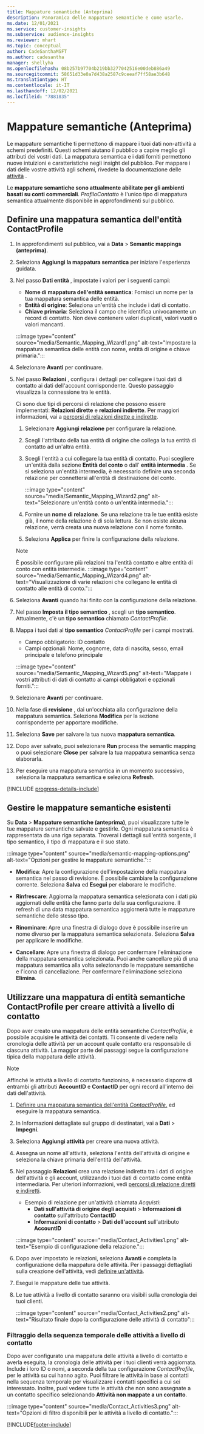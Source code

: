 ```yaml
---
title: Mappature semantiche (Anteprima)
description: Panoramica delle mappature semantiche e come usarle.
ms.date: 12/01/2021
ms.service: customer-insights
ms.subservice: audience-insights
ms.reviewer: mhart
ms.topic: conceptual
author: CadeSanthaMSFT
ms.author: cadesantha
manager: shellyha
ms.openlocfilehash: 08b257b97704b219bb3277042516e00deb886a49
ms.sourcegitcommit: 58651d33e0a7d438a2587c9ceeaf7ff58ae3b648
ms.translationtype: HT
ms.contentlocale: it-IT
ms.lasthandoff: 12/02/2021
ms.locfileid: "7881835"
---
```

# <a name="semantic-mappings-preview"></a>Mappature semantiche (Anteprima)

Le mappature semantiche ti permettono di mappare i tuoi dati non-attività a schemi predefiniti. Questi schemi aiutano il pubblico a capire meglio gli attributi dei vostri dati. La mappatura semantica e i dati forniti permettono nuove intuizioni e caratteristiche negli insight del pubblico. Per mappare i dati delle vostre attività agli schemi, rivedete la documentazione delle [attività](activities.md) .

Le **mappature semantiche sono attualmente abilitate per gli ambienti basati su conti commerciali**. *ProfiloContatto* è l'unico tipo di mappatura semantica attualmente disponibile in approfondimenti sul pubblico.

## <a name="define-a-contactprofile-semantic-entity-mapping"></a>Definire una mappatura semantica dell'entità ContactProfile

1. In approfondimenti sul pubblico, vai a **Data** > **Semantic mappings (anteprima)**.

1. Seleziona **Aggiungi la mappatura semantica** per iniziare l'esperienza guidata.

1. Nel passo **Dati entità** , impostate i valori per i seguenti campi:

   - **Nome di mappatura dell'entità semantica**: Fornisci un nome per la tua mappatura semantica delle entità.
   - **Entità di origine**: Seleziona un'entità che include i dati di contatto.
   - **Chiave primaria**: Seleziona il campo che identifica univocamente un record di contatto. Non deve contenere valori duplicati, valori vuoti o valori mancanti.

   :::image type="content" source="media/Semantic_Mapping_Wizard1.png" alt-text="Impostare la mappatura semantica delle entità con nome, entità di origine e chiave primaria.":::

1. Selezionare **Avanti** per continuare.

1. Nel passo **Relazioni** , configura i dettagli per collegare i tuoi dati di contatto ai dati dell'account corrispondente. Questo passaggio visualizza la connessione tra le entità.  

   Ci sono due tipi di percorsi di relazione che possono essere implementati: **Relazioni dirette** e **relazioni indirette**. Per maggiori informazioni, vai a [percorsi di relazioni dirette e indirette](relationships.md#relationship-paths).

   1. Selezionare **Aggiungi relazione** per configurare la relazione.
   1. Scegli l'attributo della tua entità di origine che collega la tua entità di contatto ad un'altra entità.
   1. Scegli l'entità a cui collegare la tua entità di contatto. Puoi scegliere un'entità dalla sezione **Entità del conto** o dall' **entità intermedia** . Se si seleziona un'entità intermedia, è necessario definire una seconda relazione per connettersi all'entità di destinazione del conto.

      :::image type="content" source="media/Semantic_Mapping_Wizard2.png" alt-text="Selezionare un'entità conto o un'entità intermedia.":::

   1. Fornire un **nome di relazione**. Se una relazione tra le tue entità esiste già, il nome della relazione è di sola lettura. Se non esiste alcuna relazione, verrà creata una nuova relazione con il nome fornito.
   1. Seleziona **Applica** per finire la configurazione della relazione.

   > [!NOTE]
   > È possibile configurare più relazioni tra l'entità contatto e altre entità di conto con entità intermedie.
   >  :::image type="content" source="media/Semantic_Mapping_Wizard4.png" alt-text="Visualizzazione di varie relazioni che collegano le entità di contatto alle entità di conto.":::

1. Seleziona **Avanti** quando hai finito con la configurazione della relazione.

1. Nel passo **Imposta il tipo semantico** , scegli un **tipo semantico**. Attualmente, c'è un **tipo semantico** chiamato *ContactProfile*.

1. Mappa i tuoi dati al **tipo semantico**  *ContactProfile* per i campi mostrati.
   - Campo obbligatorio: ID contatto
   - Campi opzionali: Nome, cognome, data di nascita, sesso, email principale e telefono principale

   :::image type="content" source="media/Semantic_Mapping_Wizard5.png" alt-text="Mappate i vostri attributi di dati di contatto ai campi obbligatori e opzionali forniti.":::

1. Selezionare **Avanti** per continuare.

1. Nella fase di **revisione** , dai un'occhiata alla configurazione della mappatura semantica. Seleziona **Modifica** per la sezione corrispondente per apportare modifiche.

1. Seleziona **Save** per salvare la tua nuova **mappatura semantica**.

1. Dopo aver salvato, puoi selezionare **Run** process the semantic mapping o puoi selezionare **Close** per salvare la tua mappatura semantica senza elaborarla.

1. Per eseguire una mappatura semantica in un momento successivo, seleziona la mappatura semantica e seleziona **Refresh**.

[!INCLUDE [progress-details-include](../includes/progress-details-pane.md)]

## <a name="manage-existing-semantic-mappings"></a>Gestire le mappature semantiche esistenti

Su **Data** > **Mappature semantiche (anteprima)**, puoi visualizzare tutte le tue mappature semantiche salvate e gestirle. Ogni mappatura semantica è rappresentata da una riga separata. Troverai i dettagli sull'entità sorgente, il tipo semantico, il tipo di mappatura e il suo stato.

:::image type="content" source="media/semantic-mapping-options.png" alt-text="Opzioni per gestire le mappature semantiche.":::

- **Modifica**: Apre la configurazione dell'impostazione della mappatura semantica nel passo di revisione. È possibile cambiare la configurazione corrente. Seleziona **Salva** ed **Esegui** per elaborare le modifiche.

- **Rinfrescare**: Aggiorna la mappatura semantica selezionata con i dati più aggiornati delle entità che fanno parte della sua configurazione. Il refresh di una data mappatura semantica aggiornerà tutte le mappature semantiche dello stesso tipo.

- **Rinominare**: Apre una finestra di dialogo dove è possibile inserire un nome diverso per la mappatura semantica selezionata. Seleziona **Salva** per applicare le modifiche.

- **Cancellare**: Apre una finestra di dialogo per confermare l'eliminazione della mappatura semantica selezionata. Puoi anche cancellare più di una mappatura semantica alla volta selezionando le mappature semantiche e l'icona di cancellazione. Per confermare l'eliminazione seleziona **Elimina**.

## <a name="use-a-contactprofile-semantic-entity-mapping-to-create-contact-level-activities"></a>Utilizzare una mappatura di entità semantiche ContactProfile per creare attività a livello di contatto

Dopo aver creato una mappatura delle entità semantiche *ContactProfile*, è possibile acquisire le attività dei contatti. Ti consente di vedere nella cronologia delle attività per un account quale contatto era responsabile di ciascuna attività. La maggior parte dei passaggi segue la configurazione tipica della mappatura delle attività.

   > [!NOTE]
   > Affinché le attività a livello di contatto funzionino, è necessario disporre di entrambi gli attributi **AccountID** e **ContactID** per ogni record all'interno dei dati dell'attività.

1. [Definire una mappatura semantica dell'entità *ContactProfile*.](#define-a-contactprofile-semantic-entity-mapping) ed eseguire la mappatura semantica.

1. In Informazioni dettagliate sul gruppo di destinatari, vai a **Dati** > **Impegni**.

1. Seleziona **Aggiungi attività** per creare una nuova attività.

1. Assegna un nome all'attività, seleziona l'entità dell'attività di origine e seleziona la chiave primaria dell'entità dell'attività.

1. Nel passaggio **Relazioni** crea una relazione indiretta tra i dati di origine dell'attività e gli account, utilizzando i tuoi dati di contatto come entità intermediaria. Per ulteriori informazioni, vedi [percorsi di relazione diretti e indiretti](relationships.md#relationship-paths).
   - Esempio di relazione per un'attività chiamata *Acquisti*:
      - **Dati sull'attività di origine degli acquisti** > **Informazioni di contatto** sull'attributo **ContactID**
      - **Informazioni di contatto** > **Dati dell'account** sull'attributo **AccountID**

   :::image type="content" source="media/Contact_Activities1.png" alt-text="Esempio di configurazione della relazione.":::

1. Dopo aver impostato le relazioni, seleziona **Avanti** e completa la configurazione della mappatura delle attività. Per i passaggi dettagliati sulla creazione dell'attività, vedi [definire un'attività](activities.md).

1. Esegui le mappature delle tue attività.

1. Le tue attività a livello di contatto saranno ora visibili sulla cronologia dei tuoi clienti.

   :::image type="content" source="media/Contact_Activities2.png" alt-text="Risultato finale dopo la configurazione delle attività di contatto":::

### <a name="contact-level-activity-timeline-filtering"></a>Filtraggio della sequenza temporale delle attività a livello di contatto

Dopo aver configurato una mappatura delle attività a livello di contatto e averla eseguita, la cronologia delle attività per i tuoi clienti verrà aggiornata. Include i loro ID o nomi, a seconda della tua configurazione *ContactProfile*, per le attività su cui hanno agito. Puoi filtrare le attività in base ai contatti nella sequenza temporale per visualizzare i contatti specifici a cui sei interessato. Inoltre, puoi vedere tutte le attività che non sono assegnate a un contatto specifico selezionando **Attività non mappate a un contatto**.

   :::image type="content" source="media/Contact_Activities3.png" alt-text="Opzioni di filtro disponibili per le attività a livello di contatto.":::

[!INCLUDE[footer-include](../includes/footer-banner.md)]
